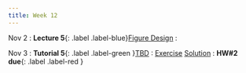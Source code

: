 ```yaml
---
title: Week 12
---
```


Nov 2
: **Lecture 5**{: .label .label-blue}[Figure Design](#)
  : [](#)

Nov 3
: **Tutorial 5**{: .label .label-green }[TBD](#)
  : [Exercise](#) [Solution](#)
: **HW#2 due**{: .label .label-red }
